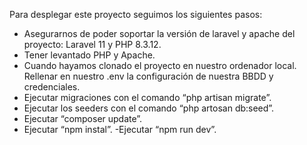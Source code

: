 Para desplegar este proyecto seguimos los siguientes pasos:
- Asegurarnos de poder soportar la versión de laravel y apache del proyecto: Laravel 11 y PHP 8.3.12.
- Tener levantado PHP y Apache.
- Cuando hayamos clonado el proyecto en nuestro ordenador local. Rellenar en nuestro .env la configuración de nuestra BBDD y credenciales.
- Ejecutar migraciones con el comando “php artisan migrate”.
- Ejecutar los seeders con el comando “php artosan db:seed”.
- Ejecutar “composer update”.
- Ejecutar “npm instal”.
-Ejecutar “npm run dev”.
